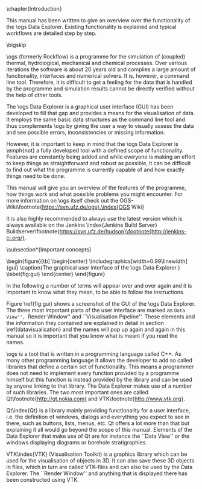 \chapter{Introduction}

This manual has been written to give an overview over the functionality of the \ogs Data Explorer. Existing functionality is explained and typical workflows are detailed step by step.

\bigskip

\ogs (formerly Rockflow) is a programme for the simulation of (coupled) thermal, hydrological, mechanical and chemical processes. Over various iterations the software is about $20$ years old and compiles a large amount of functionality, interfaces and numerical solvers. It is, however, a command line tool. Therefore, it is difficult to get a feeling for the data that is handled by the programme and simulation results cannot be directly verified without the help of other tools.

The \ogs Data Explorer is a graphical user interface (GUI) has been developed to fill that gap and provides a means for the visualisation of data. It employs the same basic data structures as the command line tool and thus complements \ogs by giving the user a way to visually assess the data and see possible errors, inconsistencies or missing information.

However, it is important to keep in mind that the \ogs Data Explorer is \emph{not} a fully developed tool with a defined scope of functionality. Features are constantly being added and while everyone is making an effort to keep things as straightforward and robust as possible, it can be difficult to find out what the programme is currently capable of and how exactly things need to be done.

This manual will give you an overview of the features of the programme, how things work and what possible problems you might encounter. For more information on \ogs itself check out the OGS-Wiki\footnote{https://svn.ufz.de/ogs}.\index{OGS Wiki}

It is also highly recommended to always use the latest version which is always available on the Jenkins \index{Jenkins Build Server} Buildserver\footnote{https://svn.ufz.de/hudson}\footnote{http://jenkins-ci.org/}.

\subsection*{Important concepts}

\begin{figure}[tb]
\begin{center}
\includegraphics[width=0.99\linewidth]{gui}
\caption{The graphical user interface of the \ogs Data Explorer.}
\label{fig:gui}
\end{center}
\end{figure}

In the following a number of terms will appear over and over again and it is important to know what they mean, to be able to follow the instructions.

Figure \ref{fig:gui} shows a screenshot of the GUI of the \ogs Data Explorer. The three most important parts of the user interface are marked as ``Data View'', ``Render Window'' and ``Visualisation Pipeline''. These elements and the information they contained are explained in detail in section \ref{datavisualisation} and the names will pop up again and again in this manual so it is important that you know what is meant if you read the names.

\ogs is a tool that is written in a programming language called C++. As many other programming language it allows the developer to add so called libraries that define a certain set of functionality. This means a programmer does not need to implement every function provided by a programme himself but this function is instead provided by the library and can be used by anyone linking to that library. The Data Explorer makes use of a number of such libraries. The two most important ones are called Qt\footnote{http://qt.nokia.com} and VTK\footnote{http://www.vtk.org}.

Qt\index{Qt} is a library mainly providing functionality for a user interface, i.e. the definition of windows, dialogs and everything you expect to see in there, such as buttons, lists, menus, etc. Qt offers a lot more than that but explaining it all would go beyond the scope of this manual. Elements of the Data Explorer that make use of Qt are for instance the ``Data View'' or the windows displaying diagrams or borehole stratigraphies.

VTK\index{VTK} (Visualisation Toolkit) is a graphics library which can be used for the visualisation of objects in 3D. It can also save these 3D objects in files, which in turn are called VTK-files and can also be used by the Data Explorer. The ``Render Window'' and anything that is displayed there has been constructed using VTK.

